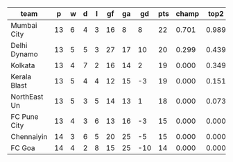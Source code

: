 |     team     | p  | w | d | l | gf | ga | gd  | pts | champ | top2  | top3  | top4  |  5-7  | bot4  | bot3  | bot2  |
|--------------|----|---|---|---|----|----|-----|-----|-------|-------|-------|-------|-------|-------|-------|-------|
| Mumbai City  | 13 | 6 | 4 | 3 | 16 |  8 |   8 |  22 | 0.701 | 0.989 | 1.000 | 1.000 | 0.000 | 0.000 | 0.000 | 0.000|
| Delhi Dynamo | 13 | 5 | 5 | 3 | 27 | 17 |  10 |  20 | 0.299 | 0.439 | 0.794 | 1.000 | 0.000 | 0.000 | 0.000 | 0.000|
| Kolkata      | 13 | 4 | 7 | 2 | 16 | 14 |   2 |  19 | 0.000 | 0.349 | 0.551 | 0.974 | 0.026 | 0.026 | 0.000 | 0.000|
| Kerala Blast | 13 | 5 | 4 | 4 | 12 | 15 |  -3 |  19 | 0.000 | 0.151 | 0.429 | 0.693 | 0.307 | 0.307 | 0.000 | 0.000|
| NorthEast Un | 13 | 5 | 3 | 5 | 14 | 13 |   1 |  18 | 0.000 | 0.073 | 0.227 | 0.338 | 0.662 | 0.662 | 0.025 | 0.000|
| FC Pune City | 13 | 4 | 3 | 6 | 13 | 16 |  -3 |  15 | 0.000 | 0.000 | 0.000 | 0.000 | 1.000 | 1.000 | 0.967 | 0.238|
| Chennaiyin   | 14 | 3 | 6 | 5 | 20 | 25 |  -5 |  15 | 0.000 | 0.000 | 0.000 | 0.000 | 1.000 | 1.000 | 1.000 | 0.762|
| FC Goa       | 14 | 4 | 2 | 8 | 15 | 25 | -10 |  14 | 0.000 | 0.000 | 0.000 | 0.000 | 0.000 | 1.000 | 1.000 | 1.000|
